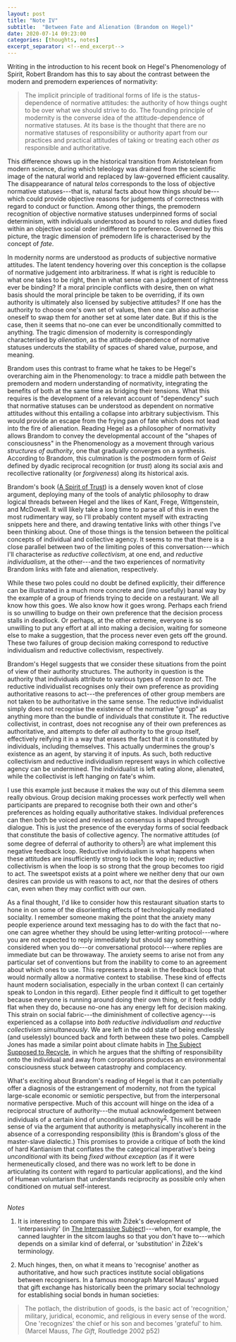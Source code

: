 ```yaml
---
layout: post
title: "Note IV"
subtitle:  "Between Fate and Alienation (Brandom on Hegel)"
date: 2020-07-14 09:23:00
categories: [thoughts, notes]
excerpt_separator: <!--end_excerpt-->
---
```


Writing in the introduction to his recent book on Hegel's Phenomenology of Spirit, Robert Brandom has this to say about the contrast between the modern and premodern experiences of normativity:

> The implicit principle of traditional forms of life is the status-dependence of normative attitudes: the authority of how things ought to be over what we should strive to do. The founding principle of modernity is the converse idea of the attitude-dependence of normative statuses. At its base is the thought that there are no normative statuses of responsibility or authority apart from our practices and practical attitudes of taking or treating each other _as_ responsible and authoritative.

This difference shows up in the historical transition from Aristotelean from modern science, during which teleology was drained from the scientific image of the natural world and replaced by law-governed efficient causality. The disappearance of natural _telos_ corresponds to the loss of objective normative statuses---that is, natural facts about how things _should_ be---which could provide objective reasons for judgements of correctness with regard to conduct or function. Among other things, the premodern recognition of objective normative statuses underpinned forms of social determinism, with individuals understood as bound to roles and duties fixed within an objective social order indifferent to preference. Governed by this picture, the tragic dimension of premodern life is characterised by the concept of _fate_.

In modernity norms are understood as products of subjective normative attitudes. The latent tendency hovering over this conception is the collapse of normative judgement into arbitrariness. If what is right is reducible to what one takes to be right, then in what sense can a judgement of rightness ever be binding? If a moral principle conflicts with desire, then on what basis should the moral principle be taken to be overriding, if its own authority is ultimately also licensed by subjective attitudes? If one has the authority to choose one's own set of values, then one can also authorise oneself to swap them for another set at some later date. But if this is the case, then it seems that no-one can ever be unconditionally committed to anything. The tragic dimension of modernity is correspondingly characterised by _alienation_, as the attitude-dependence of normative statuses undercuts the stability of spaces of shared value, purpose, and meaning.

<!--end_excerpt-->

Brandom uses this contrast to frame what he takes to be Hegel's overarching aim in the Phenomenology: to trace a middle path between the premodern and modern understanding of normativity, integrating the benefits of both at the same time as bridging their tensions. What this requires is the development of a relevant account of "dependency" such that normative statuses can be understood as dependent on normative attitudes without this entailing a collapse into arbitrary subjectivism. This would provide an escape from the frying pan of fate which does not lead into the fire of alienation. Reading Hegel as a philosopher of normativity allows Brandom to convey the developmental account of the "shapes of consciousness" in the Phenomenology as a movement through various _structures of authority_, one that gradually converges on a synthesis. According to Brandom, this culmination is the postmodern form of _Geist_ defined by dyadic reciprocal recognition (or _trust_) along its social axis and recollective rationality (or _forgiveness_) along its historical axis.

Brandom's book ([A Spirit of Trust](https://www.hup.harvard.edu/catalog.php?isbn=9780674976818)) is a densely woven knot of close argument, deploying many of the tools of analytic philosophy to draw logical threads between Hegel and the likes of Kant, Frege, Wittgenstein, and McDowell. It will likely take a long time to parse all of this in even the most rudimentary way, so I'll probably content myself with extracting snippets here and there, and drawing tentative links with other things I've been thinking about. One of those things is the tension between the political concepts of individual and collective agency. It seems to me that there is a close parallel between two of the limiting poles of this conversation---which I'll characterise as _reductive collectivism_, at one end, and _reductive individualism_, at the other---and the two experiences of normativity Brandom links with fate and alienation, respectively.

While these two poles could no doubt be defined explicitly, their difference can be illustrated in a much more concrete and (imo usefully) banal way by the example of a group of friends trying to decide on a restaurant. We all know how this goes. We also know how it goes wrong. Perhaps each friend is so unwilling to budge on their own preference that the decision process stalls in deadlock. Or perhaps, at the other extreme, everyone is so unwilling to put any effort at all into making a decision, waiting for someone else to make a suggestion, that the process never even gets off the ground. These two failures of group decision making correspond to reductive individualism and reductive collectivism, respectively.

Brandom's Hegel suggests that we consider these situations from the point of view of their authority structures. The authority in question is the authority that individuals attribute to various types of _reason to act_. The reductive individualist recognises only their own preference as providing authoritative reasons to act---the preferences of other group members are not taken to be authoritative in the same sense. The reductive individualist simply does not recognise the existence of the normative "group" as anything more than the bundle of individuals that constitute it. The reductive collectivist, in contrast, does not recognise any of their own preferences as authoritative, and attempts to defer _all_ authority to the group itself, effectively reifying it in a way that erases the fact that it is constituted by individuals, including themselves. This actually undermines the group's existence as an agent, by starving it of inputs. As such, both reductive collectivism and reductive individualism represent ways in which collective agency can be undermined. The individualist is left eating alone, alienated, while the collectivist is left hanging on fate's whim.

I use this example just because it makes the way out of this dilemma seem really obvious. Group decision making processes work perfectly well when participants are prepared to recognise both their own and other's preferences as holding equally authoritative stakes. Individual preferences can then both be voiced and revised as consensus is shaped through dialogue. This is just the presence of the everyday forms of social feedback that constitute the basis of collective agency. The normative attitudes (of some degree of deferral of authority to others<sup>[1](#r1)</sup>) are what implement this negative feedback loop. Reductive individualism is what happens when these attitudes are insufficiently strong to lock the loop in; reductive collectivism is when the loop is so strong that the group becomes too rigid to act. The sweetspot exists at a point where we neither deny that our own desires can provide us with reasons to act, nor that the desires of others can, even when they may conflict with our own.

As a final thought, I'd like to consider how this restaurant situation starts to hone in on some of the disorienting effects of technologically mediated sociality. I remember someone making the point that the anxiety many people experience around text messaging has to do with the fact that no-one can agree whether they should be using letter-writing protocol---where you are not expected to reply immediately but should say something considered when you do---or conversational protocol---where replies are immediate but can be throwaway. The anxiety seems to arise not from any particular set of conventions but from the inability to come to an agreement about which ones to use. This represents a break in the feedback loop that would normally allow a normative context to stabilise. These kind of effects haunt modern socialisation, especially in the urban context (I can certainly speak to London in this regard). Either people find it difficult to get together because everyone is running around doing their own thing, or it feels oddly flat when they do, because no-one has any energy left for decision making. This strain on social fabric---the diminishment of collective agency---is experienced as a collapse into _both reductive individualism and reductive collectivism simultaneously_. We are left in the odd state of being endlessly (and uselessly) bounced back and forth between these two poles. Campbell Jones has made a similar point about climate habits in [The Subject Supposed to Recycle]({{site.baseurl}}/assets/pdf/jones-subject.pdf), in which he argues that the shifting of responsibility onto the individual and away from corporations produces an environmental consciousness stuck between catastrophy and complacency.

What's exciting about Brandom's reading of Hegel is that it can potentially offer a diagnosis of the estrangement of modernity, not from the typical large-scale economic or semiotic perspective, but from the interpersonal normative perspective. Much of this account will hinge on the idea of a reciprocal structure of authority---the mutual acknowledgement between individuals of a certain kind of unconditional authority<sup>[2](#r2)</sup>. This will be made sense of via the argument that authority is metaphysically incoherent in the absence of a corresponding responsibility (this is Brandom's gloss of the master-slave dialectic.) This promises to provide a critique of both the kind of hard Kantianism that conflates the the categorical imperative's being _unconditional_ with its being _fixed without exception_ (as if it were hermeneutically closed, and there was no work left to be done in articulating its content with regard to particular applications), and the kind of Humean voluntarism that understands reciprocity as possible only when conditioned on mutual self-interest.
<br />
<br />

_Notes_

1. <a name="r1"></a>It is interesting to compare this with Žižek's development of 'interpassivity' (in [The Interpassive Subject]({{site.baseurl}}/assets/pdf/zizek-interpassive.pdf))---when, for example, the canned laughter in the sitcom laughs so that you don't have to---which depends on a similar kind of deferral, or 'substitution' in Žižek's terminology.

2. <a name="r2"></a>Much hinges, then, on what it means to 'recognise' another as authoritative, and how such practices institute social obligations between recognisers. In a famous monograph Marcel Mauss' argued that gift exchange has historically been the primary social technology for establishing social bonds in human societies:

> The potlach, the distribution of goods, is the basic act of 'recognition,' military, juridical, economic, and religious in every sense of the word. One 'recognizes' the chief or his son and becomes 'grateful' to him. (Marcel Mauss, _The Gift_, Routledge 2002 p52)
